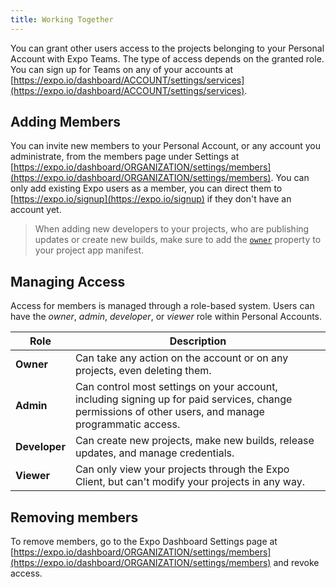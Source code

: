 ```yaml
---
title: Working Together
---
```


You can grant other users access to the projects belonging to your Personal Account with Expo Teams. The type of access depends on the granted role. You can sign up for Teams on any of your accounts at [https://expo.io/dashboard/ACCOUNT/settings/services](https://expo.io/dashboard/ACCOUNT/settings/services).

## Adding Members

You can invite new members to your Personal Account, or any account you administrate, from the members page under Settings at [https://expo.io/dashboard/ORGANIZATION/settings/members](https://expo.io/dashboard/ORGANIZATION/settings/members). You can only add existing Expo users as a member, you can direct them to [https://expo.io/signup](https://expo.io/signup) if they don't have an account yet.

> When adding new developers to your projects, who are publishing updates or create new builds, make sure to add the [`owner`](../../versions/latest/config/app/#owner) property to your project app manifest.

## Managing Access

Access for members is managed through a role-based system. Users can have the _owner_, _admin_, _developer_, or _viewer_ role within Personal Accounts.

| Role          | Description                                                                                                                                           |
| ------------- | ----------------------------------------------------------------------------------------------------------------------------------------------------- |
| **Owner**     | Can take any action on the account or on any projects, even deleting them.                                                                            |
| **Admin**     | Can control most settings on your account, including signing up for paid services, change permissions of other users, and manage programmatic access. |
| **Developer** | Can create new projects, make new builds, release updates, and manage credentials.                                                                    |
| **Viewer**    | Can only view your projects through the Expo Client, but can't modify your projects in any way.                                                       |

## Removing members

To remove members, go to the Expo Dashboard Settings page at [https://expo.io/dashboard/ORGANIZATION/settings/members](https://expo.io/dashboard/ORGANIZATION/settings/members) and revoke access.
